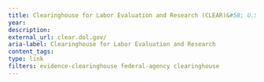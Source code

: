 ```yaml
---
title: Clearinghouse for Labor Evaluation and Research (CLEAR)&#58; U.S. Department of Labor
year: 
description: 
external_url: clear.dol.gov/
aria-label: Clearinghouse for Labor Evaluation and Research
content_tags: 
type: link
filters: evidence-clearinghouse federal-agency clearinghouse
---
```

